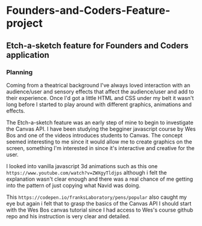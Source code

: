 # Founders-and-Coders-Feature-project

## Etch-a-sketch feature for Founders and Coders application 

### Planning

Coming from a theatrical background I've always loved interaction with an audience/user and sensory effects that affect the audience/user and add to their experience. Once I'd got a little HTML and CSS under my belt it wasn't long before I started to play around with different graphics, animations and effects. 

The Etch-a-sketch feature was an early step of mine to begin to investigate the Canvas API. I have been studying the begginer javascript course by Wes Bos and one of the videos introduces students to Canvas. The concept seemed interesting to me since it would allow me to create graphics on the screen, something I'm interested in since it's interactive and creative for the user. 

I looked into vanilla javascript 3d animations such as this one `https://www.youtube.com/watch?v=ZWXgyTldjps` although i felt the explanation wasn't clear enough and there was a real chance of me getting into the pattern of just copying what Navid was doing.

This `https://codepen.io/franksLaboratory/pens/popular` also caught my eye but again i felt that to grasp the basics of the Canvas API I should start with the Wes Bos canvas tutorial since I had access to Wes's course github repo and his instruction is very clear and detailed. 


